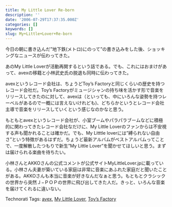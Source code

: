 ```yaml
---
title: My Little Lover Re-born
description: ''
date: '2006-07-29T17:37:35.000Z'
categories: []
keywords: []
slug: My+Little+Lover+Re-born
---
```

今日の朝に書き込んだ”地下鉄(メトロ)にのって”の書き込みをした後、ショッキングなニュースが伝わってきた。  
  
あのMy Little Loverが活動再開するという話である。でも、これにはおまけがあって、avexの移籍と小林武史氏の脱退も同時に伝わってきた。

avexというレコード会社は、ちょうどToy’s Factoryと同じくらいの歴史を持つレコード会社だ。Toy’s Factoryがミュージシャンの持ち味を活かす形で音楽をリリースしてきたのに対して、avexは（といっても、中にいろんな姿勢を持つレーベルがあるので一概には言えないけれども)、どちらかというとレコード会社主導で音楽をリリースしていくという感じなのかなと思う。

もともとavexというレコード会社が、小室ブームやパラパラブームなどに積極的に関わってきたレコード会社なだけに、My Little Loverのファンからは不安視する声も聞かれることは確かだ。でも、My Litttle loverには”縛られない自由さ”という特徴があるはずだ。ちょうど最新アルバムがベストアルバムってことで、一度解散したつもりで新生”My Little Lover”を聞かせてほしいと思う。まずは届けられる楽曲を待ちたい。

小林さんとAKKOさんの公式コメントが公式サイトMyLittleLover.jpに載っている。小林さん夫妻が築いている家庭は非常に音楽にあふれた家庭だと聞いたことがある。AKKOさんも本当に音楽が好きなんだなぁと思う。もともとクラシックの世界から突然Ｊ−ＰＯＰの世界に飛び出してきた人だ。きっと、いろんな音楽を届けてくれるに違いない。

Technorati Tags: [avex](http://www.technorati.com/tag/avex), [My Little Lover](http://www.technorati.com/tag/My%20Little%20Lover), [Toy’s Factory](http://www.technorati.com/tag/Toy%27s%20Factory)